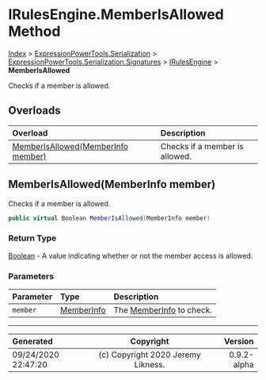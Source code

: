 ﻿# IRulesEngine.MemberIsAllowed Method

[Index](../index.md) > [ExpressionPowerTools.Serialization](ExpressionPowerTools.Serialization.a.md) > [ExpressionPowerTools.Serialization.Signatures](ExpressionPowerTools.Serialization.Signatures.n.md) > [IRulesEngine](ExpressionPowerTools.Serialization.Signatures.IRulesEngine.i.md) > **MemberIsAllowed**

Checks if a member is allowed.

## Overloads

| Overload | Description |
| :-- | :-- |
| [MemberIsAllowed(MemberInfo member)](#memberisallowedmemberinfo-member) | Checks if a member is allowed. |
## MemberIsAllowed(MemberInfo member)

Checks if a member is allowed.

```csharp
public virtual Boolean MemberIsAllowed(MemberInfo member)
```

### Return Type

 [Boolean](https://docs.microsoft.com/dotnet/api/system.boolean)  - A value indicating whether or not the member access is allowed.

### Parameters

| Parameter | Type | Description |
| :-- | :-- | :-- |
| `member` | [MemberInfo](https://docs.microsoft.com/dotnet/api/system.reflection.memberinfo) | The [MemberInfo](https://docs.microsoft.com/dotnet/api/system.reflection.memberinfo) to check. |



---

| Generated | Copyright | Version |
| :-- | :-: | --: |
| 09/24/2020 22:47:20 | (c) Copyright 2020 Jeremy Likness. | 0.9.2-alpha |
